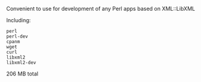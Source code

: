Convenient to use for development of any Perl apps based on XML::LibXML

Including:

```
perl
perl-dev
cpanm
wget 
curl 
libxml2
libxml2-dev
```

206 MB total

